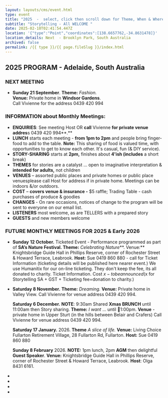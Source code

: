 ```yaml
---
layout: layouts/cms/event.html
type: event
title: "2025  -  select, click then scroll down for Theme, When & Where "
subtitle: "Storytelling - All WELCOME "
date: 2025-02-10T02:41:54.447Z
location: '{"type":"Point","coordinates":[138.6657762,-34.8631478]}'
location_details: Next  - Brooklyn Park, South Australia
archived: false
permalink: /{{ type }}/{{ page.fileSlug }}/index.html
---
```

## **2025 PROGRAM - Adelaide, South Australia**

### NEXT MEETING 

* **Sunday 21 September**. **Theme:** *Fashion.* \
  **Venue:** Private home in **Windsor Gardens**. \
       Call Vivienne for the address 0439 420 994



### **INFORMATION** about Monthly Meetings:

* **ENQUIRIES**: See meeting Host OR **call** Vivienne **for private venue addres**s 0439 420 994**.**
* **LUNCH** starts each meeting - **from 1pm to 2pm** and people bring finger-food to add to the table. **Note:** This sharing of food is valued time, with opportunities to get to know each other. It's casual, fun (& DIY service). 
* **STORY-SHARING** starts at **2pm,** finishes about **4'ish (includes** a short break) 
* **THEMES** for stories are a catalyst ... open to imaginative interpretation & **intended for adults,** not children
* **VENUES** – assorted public places and private homes or public place venuesplease call Host for address if in private home. Meetings can be indoors &/or outdoors.
* **COST** – **covers venue & insurance -** $5 raffle; Trading Table - cash purchases of produce & goodies
* **CHANGES** - On rare occasions, notices of change to the program will be sent to everyone on our email list.
* **LISTENERS** most welcome, as are TELLERS with a prepared story
* **GUESTS** and new members welcome

### **FUTURE MONTHLY MEETINGS FOR 2025 & Early 2026**

* **Sunday** **12 October.** Ticketed Event - Performance programmed as part of **SA’s Nature Festival. Theme:** *Celebrating Nature**\*. Venue:** Knightsbridge Guide Hall in Phillips Reserve, corner of Rochester Street & Howard Terrace, Leabrook. **Host:** Sue 0419 860 880 - call for Ticket Information (ticketing details will be published here nearer event.) We use Humanitix for our on-line ticketing. They don't keep the fee, its all donated to charity. Ticket Information. Cost $x - to be announced ($x for Storytelling SA + GST + Ticketing fee=donation to charity.)
* **Saturday 8 November.** **Theme:** *Dreaming.* **Venue:** Private home in Valley View. Call Vivienne for venue address 0439 420 994.

  **Saturday 6 December.** **NOTE**: 9:30am Shared **Xmas BRUNCH** until 11:00am then Story sharing. **Theme:** *I want* … until 1:00pm. **Venue** - private home in Upper Sturt (in the hills between Belair and Crafers) Call Vivienne for venue address 0439 420 994.

  **Saturday 17 January.** 2026. **Theme** *A slice of life.* **Venue:** Living Choice Fullarton Retirement Village, 28 Fullarton Rd, Fullarton. **Host:** Sue 0419 860 880

  **Sunday 8 February** 2026. **NOTE:** 1pm lunch, 2pm **AGM** then delightful **Guest Speaker**. **Venue:** Knightsbridge Guide Hall in Phillips Reserve, corner of Rochester Street & Howard Terrace, Leabrook. **Host**: Olga 8431 6161.
*
*
*
*